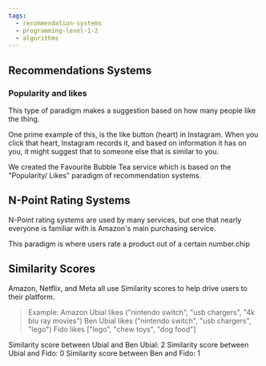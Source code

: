 ```yaml
---
tags:
  - recommendation-systems
  - programming-level-1-2
  - algorithms
---
```

## Recommendations Systems

### Popularity and likes

This type of paradigm makes a suggestion based on how many people like the thing.

One prime example of this, is the like button (heart) in Instagram. When you click that heart, Instagram records it, and based on information it has on you, it might suggest that to someone else that is similar to you.

We created the Favourite Bubble Tea service which is based on the "Popularity/ Likes" paradigm of recommendation systems.

## N-Point Rating Systems

N-Point rating systems are used by many services, but one that nearly everyone is familiar with is Amazon's main purchasing service.

This paradigm is where users rate a product out of a certain number.chip

## Similarity Scores

Amazon, Netflix, and Meta all use Similarity scores to help drive users to their platform.

> Example: Amazon
> Ubial likes ("nintendo switch", "usb chargers", "4k blu ray movies")
> Ben Ubial likes ("nintendo switch", "usb chargers", "lego")
> Fido likes ["lego", "chew toys", "dog food"]

Similarity score between Ubial and Ben Ubial: 2
Similarity score between Ubial and Fido: 0
Similarity score between Ben and Fido: 1

